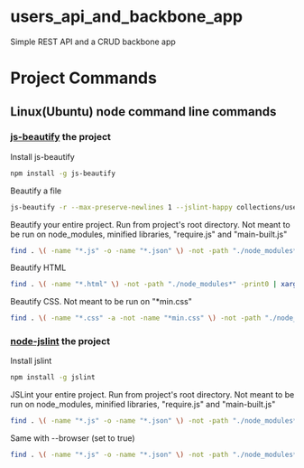 # users_api_and_backbone_app

Simple REST API and a CRUD backbone app

# Project Commands

## Linux(Ubuntu) node command line commands

### [js-beautify](https://github.com/einars/js-beautify) the project

Install js-beautify

```bash
npm install -g js-beautify
```

Beautify a file

```bash
js-beautify -r --max-preserve-newlines 1 --jslint-happy collections/users.js
```
Beautify your entire project. Run from project's root directory. Not meant to be run on node_modules, minified libraries, "require.js" and "main-built.js"

```bash
find . \( -name "*.js" -o -name "*.json" \) -not -path "./node_modules*" -not -path "./public/js/lib*" -not -name "require.js" -not -name "main-built.js" -print0 | xargs -0 js-beautify -r --max-preserve-newlines 1 --jslint-happy
```

Beautify HTML

```bash
find . \( -name "*.html" \) -not -path "./node_modules*" -print0 | xargs -0 html-beautify -r
```

Beautify CSS. Not meant to be run on "*min.css"

```bash
find . \( -name "*.css" -a -not -name "*min.css" \) -not -path "./node_modules*" -print0 | xargs -0 css-beautify -r
```

### [node-jslint](https://github.com/reid/node-jslint) the project

Install jslint 

```bash
npm install -g jslint
```

JSLint your entire project. Run from project's root directory. Not meant to be run on node_modules, minified libraries, "require.js" and "main-built.js"

```bash
find . \( -name "*.js" -o -name "*.json" \) -not -path "./node_modules*" -not -path "./public/js/lib*" -not -name "require.js" -not -name "main-built.js" -print0 | xargs -0 jslint --nomen --sloppy --devel --white --predef define --predef app --predef _ --predef $ --predef jQuery --predef requirejs --predef Backbone
```

Same with --browser (set to true)

```bash
find . \( -name "*.js" -o -name "*.json" \) -not -path "./node_modules*" -not -path "./public/js/lib*" -not -name "require.js" -not -name "main-built.js" -print0 | xargs -0 jslint --nomen --sloppy --devel --white --browser --predef define --predef app --predef _ --predef $ --predef jQuery --predef requirejs --predef Backbone
```